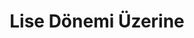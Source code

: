 ---
title: Lise Dönemi Üzerine
description: Lise döneminde edindiğim deneyimlere bağlı olarak paylaşmak istediklerim. Mezun olduğum lise olan İzmir Fen Lisesi hakkında, farklı etkinliklerine katıldığım TÜBİTAK kurumu hakkında bilgler bulunabilir.
image:

# Badge style
style:
    background: "#8ea885"
    color: "#fff"
---
